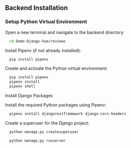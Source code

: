 ## Backend Installation

### Setup Python Virtual Environment

Open a new terminal and navigate to the backend directory:

```bash
  cd Domo-Django-Vue/reviews
```

Install Pipenv (if not already installed):

```bash
  pip install pipenv

```

Create and activate the Python virtual environment:

```bash
  pip install pipenv
  pipenv install
  pipenv shell
```

Install Django Packages

Install the required Python packages using Pipenv:

```bash
  pipenv install djangorestframework django-cors-headers
```

Create a superuser for the Django project:

```bash
  python manage.py createsuperuser
```

```bash
  python manage.py runserver
```
